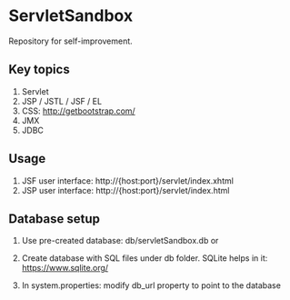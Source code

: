 # ServletSandbox
Repository for self-improvement.

## Key topics
1. Servlet
2. JSP / JSTL / JSF / EL
3. CSS: http://getbootstrap.com/
4. JMX
5. JDBC

## Usage
1. JSF user interface: http://{host:port}/servlet/index.xhtml
2. JSP user interface: http://{host:port}/servlet/index.html

## Database setup
1. Use pre-created database: db/servletSandbox.db
or
1. Create database with SQL files under db folder. SQLite helps in it: https://www.sqlite.org/

2. In system.properties: modify db_url property to point to the database
